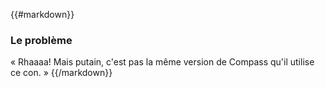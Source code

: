 {{#markdown}}
### Le problème

« Rhaaaa! Mais putain, c'est pas la même version de Compass qu'il utilise ce con. »
{{/markdown}}